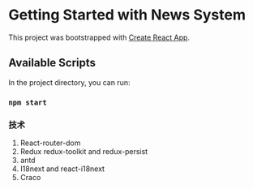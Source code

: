 # Getting Started with News System

This project was bootstrapped with [Create React App](https://github.com/facebook/create-react-app).

## Available Scripts

In the project directory, you can run:

### `npm start`



###  技术
1. React-router-dom
2. Redux  redux-toolkit and redux-persist
3. antd
4. I18next and react-i18next
5. Craco 
